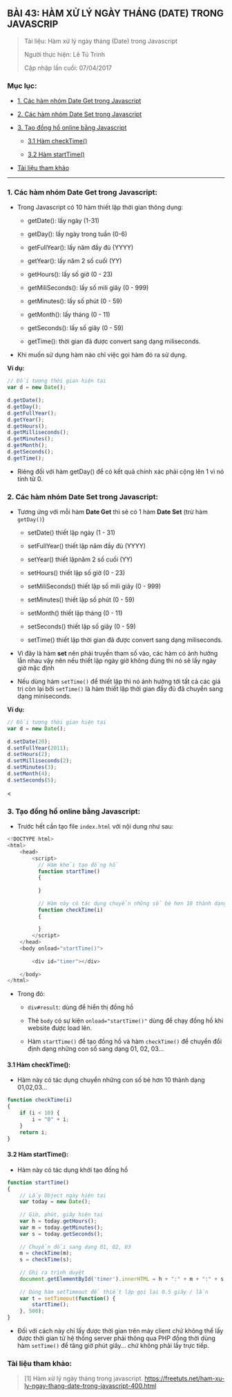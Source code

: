 ## BÀI 43: HÀM XỬ LÝ NGÀY THÁNG (DATE) TRONG JAVASCRIP

> Tài liệu: Hàm xử lý ngày tháng (Date) trong Javascript
>
> Người thực hiện: Lê Tú Trinh
>
> Cập nhập lần cuối: 07/04/2017

### Mục lục: 

- [1. Các hàm nhóm Date Get trong Javascript](#1)

- [2. Các hàm nhóm Date Set trong Javascript](#2)

- [3. Tạo đồng hồ online bằng Javascript](#3)

	+ [3.1 Hàm checkTime()](#3.1)

	+ [3.2 Hàm startTime()](#3.2)

- [Tài liệu tham khảo](#4)

***

<a name="1"></a>
### 1. Các hàm nhóm Date Get trong Javascript:

- Trong Javascript có 10 hàm thiết lập thời gian thông dụng:

	+ getDate(): lấy ngày (1-31)

	+ getDay(): lấy ngày trong tuần (0-6)

	+ getFullYear(): lấy năm đầy đủ (YYYY)

	+ getYear(): lấy năm 2 số cuối (YY)

	+ getHours(): lấy số giờ (0 - 23)

	+ getMiliSeconds(): lấy số mili giây (0 - 999)

	+ getMinutes(): lấy số phút (0 - 59)

	+ getMonth(): lấy tháng (0 - 11)

	+ getSeconds(): lấy số giây (0 - 59)

	+ getTime(): thời gian đã được convert sang dạng miliseconds.

- Khi muốn sử dụng hàm nào chỉ việc gọi hàm đó ra sử dụng.

**Ví dụ:**

```javascript
// Đối tượng thời gian hiện tại
var d = new Date();
 
d.getDate();
d.getDay();
d.getFullYear();
d.getYear();
d.getHours();
d.getMilliseconds();
d.getMinutes();
d.getMonth();
d.getSeconds();
d.getTime();
```

- Riêng đối với hàm getDay() để có kết quả chính xác phải cộng lên 1 vì nó tính từ 0.

<a name="2"></a>
### 2. Các hàm nhóm Date Set trong Javascript:

- Tương ứng với mỗi hàm **Date Get** thì sẽ có 1 hàm **Date Set** (trừ hàm `getDay()`)

	
    + setDate() thiết lập ngày (1 - 31)

    + setFullYear() thiết lập năm đầy đủ (YYYY)

    + setYear() thiết lậpnăm 2 số cuối (YY)

    + setHours() thiết lập số giờ (0 - 23)

    + setMiliSeconds() thiết lập số mili giây (0 - 999)

    + setMinutes() thiết lập số phút (0 - 59)

    + setMonth() thiết lập tháng (0 - 11)

    + setSeconds() thiết lập số giây (0 - 59)

    + setTime() thiết lập thời gian đã được convert sang dạng miliseconds.

- Vì đây là hàm **set** nên phải truyền tham số vào, các hàm có ảnh hưởng lẫn nhau vậy nên nếu thiết lập ngày giờ không đúng thì nó sẽ lấy ngày giờ mặc định

- Nếu dùng hàm `setTime()` để thiết lập thì nó ảnh hưởng tới tất cả các giá trị còn lại bởi `setTime()` là hàm thiết lập thời gian đầy đủ đã chuyển sang dạng miniseconds.

**Ví dụ:**

```javascript
// Đối tượng thời gian hiện tại
var d = new Date();
 
d.setDate(20);
d.setFullYear(2011);
d.setHours(2);
d.setMilliseconds(2);
d.setMinutes(3);
d.setMonth(4);
d.setSeconds(5);
```

<a name="2.1"><
### 3. Tạo đồng hồ online bằng Javascript:

- Trước hết cần tạo file `index.html` với nội dung như sau:

```javascript
<!DOCTYPE html>
<html>
    <head>
        <script>
          // Hàm khởi tạo đồng hồ
          function startTime()
          {
               
          }
           
          // Hàm này có tác dụng chuyển những số bé hơn 10 thành dạng 01, 02, 03, ...
          function checkTime(i)
          {
               
          }
        </script>
    </head>
    <body onload="startTime()">
 
        <div id="timer"></div>
 
    </body>
</html>
```

- Trong đó: 

	+ `div#result`: dùng để hiển thị đồng hồ

	+ Thẻ `body` có sự kiện `onload="startTime()"` dùng để chạy đồng hồ khi website được load lên.

	+ Hàm `startTime()` để tạo đồng hồ và hàm `checkTime()` để chuyển đổi định dạng những con số sang dạng 01, 02, 03...

<a name="3.1"></a>
#### 3.1 Hàm checkTime():

- Hàm này có tác dụng chuyển những con số bé hơn 10 thành dạng 01,02,03...

```javascript
function checkTime(i) 
{
    if (i < 10) {
        i = "0" + i;
    }
    return i;
}
```

<a name="3.2"></a>
#### 3.2 Hàm startTime():

- Hàm này có tác dụng khởi tạo đồng hồ

```javascript
function startTime() 
{
    // Lấy Object ngày hiện tại
    var today = new Date();
 
    // Giờ, phút, giây hiện tại
    var h = today.getHours();
    var m = today.getMinutes();
    var s = today.getSeconds();
 
    // Chuyển đổi sang dạng 01, 02, 03
    m = checkTime(m);
    s = checkTime(s);
 
    // Ghi ra trình duyệt
    document.getElementById('timer').innerHTML = h + ":" + m + ":" + s;
 
    // Dùng hàm setTimeout để thiết lập gọi lại 0.5 giây / lần
    var t = setTimeout(function() {
        startTime();
    }, 500);
}
```

- Đối với cách này chỉ lấy được thời gian trên máy client chứ không thể lấy được thời gian từ hệ thống server phải thông qua PHP đồng thời dùng hàm `setTime()` để tăng giờ phút giây... chứ không phải lấy trực tiếp.

<a name="4"></a>
### Tài liệu tham khảo:

> [1] Hàm xử lý ngày tháng trong javascript. https://freetuts.net/ham-xu-ly-ngay-thang-date-trong-javascript-400.html